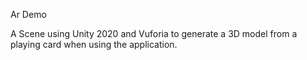 Ar Demo

A Scene using Unity 2020 and Vuforia to generate a 3D model from a playing card when using the application.
